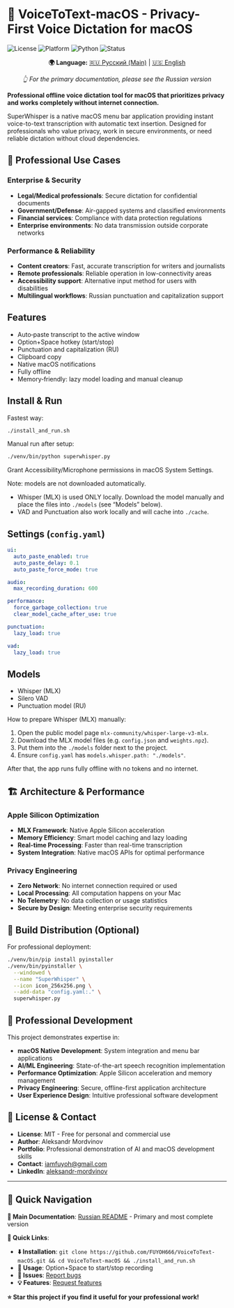 # 🎤 VoiceToText-macOS - Privacy-First Voice Dictation for macOS

![License](https://img.shields.io/badge/License-MIT-blue.svg)
![Platform](https://img.shields.io/badge/Platform-macOS-lightgrey.svg)
![Python](https://img.shields.io/badge/Python-3.8%2B-brightgreen.svg)
![Status](https://img.shields.io/badge/Status-Production%20Ready-green.svg)

<div align="center">

**🌍 Language:** [🇷🇺 Русский (Main)](README.md) | [🇺🇸 English](README_EN.md)

*👆 For the primary documentation, please see the Russian version*

</div>

**Professional offline voice dictation tool for macOS that prioritizes privacy and works completely without internet connection.**

SuperWhisper is a native macOS menu bar application providing instant voice-to-text transcription with automatic text insertion. Designed for professionals who value privacy, work in secure environments, or need reliable dictation without cloud dependencies.

## 🎯 **Professional Use Cases**

### **Enterprise & Security**
- **Legal/Medical professionals**: Secure dictation for confidential documents
- **Government/Defense**: Air-gapped systems and classified environments  
- **Financial services**: Compliance with data protection regulations
- **Enterprise environments**: No data transmission outside corporate networks

### **Performance & Reliability**
- **Content creators**: Fast, accurate transcription for writers and journalists
- **Remote professionals**: Reliable operation in low-connectivity areas
- **Accessibility support**: Alternative input method for users with disabilities
- **Multilingual workflows**: Russian punctuation and capitalization support

## Features

- Auto‑paste transcript to the active window
- Option+Space hotkey (start/stop)
- Punctuation and capitalization (RU)
- Clipboard copy
- Native macOS notifications
- Fully offline
- Memory‑friendly: lazy model loading and manual cleanup

## Install & Run

Fastest way:

```bash
./install_and_run.sh
```

Manual run after setup:

```bash
./venv/bin/python superwhisper.py
```

Grant Accessibility/Microphone permissions in macOS System Settings.

Note: models are not downloaded automatically.

- Whisper (MLX) is used ONLY locally. Download the model manually and place
  the files into `./models` (see “Models” below).
- VAD and Punctuation also work locally and will cache into `./cache`.

## Settings (`config.yaml`)

```yaml
ui:
  auto_paste_enabled: true
  auto_paste_delay: 0.1
  auto_paste_force_mode: true

audio:
  max_recording_duration: 600

performance:
  force_garbage_collection: true
  clear_model_cache_after_use: true

punctuation:
  lazy_load: true

vad:
  lazy_load: true
```

## Models

- Whisper (MLX)
- Silero VAD
- Punctuation model (RU)

How to prepare Whisper (MLX) manually:

1) Open the public model page `mlx-community/whisper-large-v3-mlx`.
2) Download the MLX model files (e.g. `config.json` and `weights.npz`).
3) Put them into the `./models` folder next to the project.
4) Ensure `config.yaml` has `models.whisper.path: "./models"`.

After that, the app runs fully offline with no tokens and no internet.

## 🏗️ **Architecture & Performance**

### **Apple Silicon Optimization**
- **MLX Framework**: Native Apple Silicon acceleration
- **Memory Efficiency**: Smart model caching and lazy loading
- **Real-time Processing**: Faster than real-time transcription
- **System Integration**: Native macOS APIs for optimal performance

### **Privacy Engineering**
- **Zero Network**: No internet connection required or used
- **Local Processing**: All computation happens on your Mac
- **No Telemetry**: No data collection or usage statistics
- **Secure by Design**: Meeting enterprise security requirements

## 🚀 **Build Distribution (Optional)**

For professional deployment:

```bash
./venv/bin/pip install pyinstaller
./venv/bin/pyinstaller \
  --windowed \
  --name "SuperWhisper" \
  --icon icon_256x256.png \
  --add-data "config.yaml:." \
  superwhisper.py
```

## 🤝 **Professional Development**

This project demonstrates expertise in:
- **macOS Native Development**: System integration and menu bar applications
- **AI/ML Engineering**: State-of-the-art speech recognition implementation
- **Performance Optimization**: Apple Silicon acceleration and memory management
- **Privacy Engineering**: Secure, offline-first application architecture
- **User Experience Design**: Intuitive professional software development

## 📄 **License & Contact**

- **License**: MIT - Free for personal and commercial use
- **Author**: Aleksandr Mordvinov
- **Portfolio**: Professional demonstration of AI and macOS development skills
- **Contact**: [iamfuyoh@gmail.com](mailto:iamfuyoh@gmail.com)
- **LinkedIn**: [aleksandr-mordvinov](https://www.linkedin.com/in/aleksandr-mordvinov-3bb853325/)

---

## 🔄 **Quick Navigation**

**📖 Main Documentation**: [Russian README](README.md) - Primary and most complete version

**🚀 Quick Links**:
- **⬇️ Installation**: `git clone https://github.com/FUYOH666/VoiceToText-macOS.git && cd VoiceToText-macOS && ./install_and_run.sh`
- **🎯 Usage**: Option+Space to start/stop recording
- **🐛 Issues**: [Report bugs](https://github.com/FUYOH666/VoiceToText-macOS/issues)
- **💡 Features**: [Request features](https://github.com/FUYOH666/VoiceToText-macOS/issues/new?template=feature_request.md)

**⭐ Star this project if you find it useful for your professional work!**
